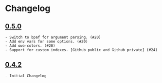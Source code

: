 # Changelog

## [0.5.0](https://github.com/cargo-prebuilt/cargo-prebuilt/releases/tag/v0.5.0)
    - Switch to bpaf for argument parsing. (#20)
    - Add env vars for some options. (#20)
    - Add owo-colors. (#20)
    - Support for custom indexes. [Github public and Github private] (#24)

## [0.4.2](https://github.com/cargo-prebuilt/cargo-prebuilt/releases/tag/v0.4.2)
    - Initial Changelog
